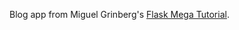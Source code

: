 Blog app from Miguel Grinberg's [Flask Mega Tutorial](https://blog.miguelgrinberg.com/post/the-flask-mega-tutorial-part-i-hello-world).  
